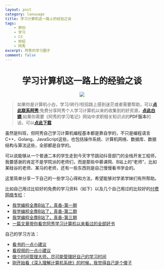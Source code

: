 ```yaml
---
layout: post
category: lanuuage
title: 学习计算机这一路上的经验之谈
tags:
    - 原创
    - 学习
    - CS
    - 校招
    - 阿秀
excerpt: 阿秀的学习圈子
comment: false
---
```




<h1 align="center">学习计算机这一路上的经验之谈</h1>

<div align="center">
  <a href="/notes/05-xiustar/01-xiustar_reading_guide/01-introduce.html#阿秀组建了一个校招学习圈子">
      <img src="https://axiu-image-bed.oss-cn-shanghai.aliyuncs.com/img/202205222116157.png">
  </a></div>


> 如果你是计算机小白，学习/转行/校招路上感到迷茫或者需要帮助，可以<font style="font-weight:bold; color:#4169E1;text-decoration:underline;">[点此联系阿秀](/notes/08-other/02-question.html#_4、阿秀-如何才能联系到你)</font>;免费分享阿秀个人学习计算机以来的收集到的好资源，<font style="font-weight:bold; color:#4169E1;text-decoration:underline;">[点此白嫖](/notes/07-resources/01-free/01-introduce.html)</font>;如果你需要《阿秀的学习笔记》网站中求职相关知识点的**PDF版本**的话，可以<font style="font-weight:bold; color:#4169E1;text-decoration:underline;">[点此下载](/notes/08-other/02-question.html#_5、如何下载阿秀的学习笔记内容pdf版本)</font> 



虽然是科班，但阿秀自己学习计算机编程基本都是靠自学的，不只是编程语言C++、Golang、JavaScript这些，也包括操作系统、计算机网络、数据库、数据结构与算法这些，全部都是自学的。

可以说能够从一个普通二本的学生走到今天字节跳动抖音部门的全栈开发工程师，我要感谢的肯定不是学院派的老师们，而是那些中慕课网、B站上的“老师”，比如某硅谷的老师、某马的老师，还有一些东西则是自己慢慢看书学会的。

这里简单分享一下自己的一些学习心得和方法，希望能够对学弟学妹们有所帮助。

比如自己用过比较好的免费的学习资料（如下）以及几个自己用过的比较好的[付费网络专栏](/notes/07-resources/02-precious.md)：

- [我学编程全靠B站了，真香-第一期](/notes/04-experience/01-learn_experience/20210809%20-%20第一期-我学编程全靠B站了，真香.md)
- [我学编程全靠B站了，真香-第二期](/notes/04-experience/01-learn_experience/20210823%20-%20第二期-我学编程全靠B站了，真香.md)
- [我学编程全靠B站了，真香-第三期](/notes/04-experience/01-learn_experience/20210907%20-%20第三期-我学编程全靠B站了，真香-国外篇（第三期）.md)
- [一篇文章带你看完阿秀学习计算机以来看过的全部好书](/notes/04-experience/01-learn_experience/20211021%20-%20这可能是我学习计算机以来的全部收获和总结.md)



自己的学习方法：

- [看书的一点小建议](/notes/04-experience/01-learn_experience/20211110%20-%20看书的一点小建议.md)
- [看视频的一点小建议](/notes/04-experience/01-learn_experience/20210901%20-%20看视频的一点小建议.md)
- [做个时间管理大师，尽可能管理好自己的学习时间](/notes/04-experience/01-learn_experience/20210819%20-%20我是时间管理大师？如何管理好自己的时间.md)
- [刚开始看《深入理解计算机系统》的时候，我觉得自己是个傻子](/notes/04-experience/01-learn_experience/20220222%20-%20以《深入理解计算机系统》为例聊聊编程学习.md)



